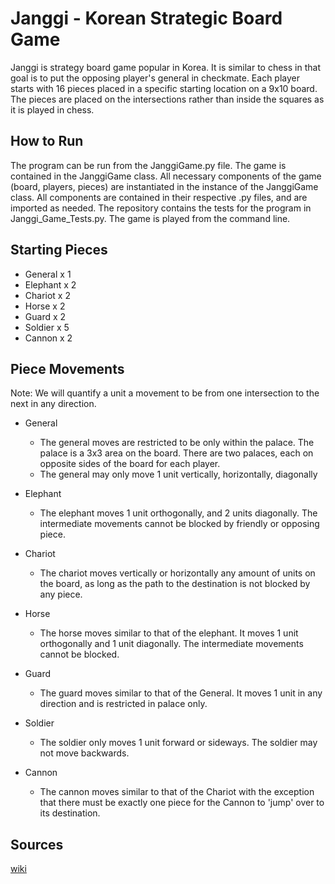 # Janggi - Korean Strategic Board Game

Janggi is strategy board game popular in Korea. It is similar to chess in that goal is to put the opposing player's general in checkmate. Each player starts with 16 pieces placed in a specific starting location on a 9x10 board. The pieces are placed on the intersections rather than inside the squares as it is played in chess. 


## How to Run
The program can be run from the JanggiGame.py file. The game is contained in the JanggiGame class. All necessary components of the game (board, players, pieces) are instantiated 
in the instance of the JanggiGame class. All components are contained in their respective .py files, and are imported as needed. The repository contains the tests for the program in Janggi_Game_Tests.py. 
The game is played from the command line. 

## Starting Pieces
 - General x 1
 - Elephant x 2
 - Chariot x 2
 - Horse x 2
 - Guard x 2
 - Soldier x 5
 - Cannon x 2

## Piece Movements
Note: We will quantify a unit a movement to be from one intersection to the next in any direction.

 - General
   - The general moves are restricted to be only within the palace. The palace is a 3x3 area on the board. There are two palaces, each on opposite sides of the board for each player.
   - The general may only move 1 unit vertically, horizontally, diagonally
   
- Elephant 
   - The elephant moves 1 unit orthogonally, and 2 units diagonally. The intermediate movements cannot be blocked by friendly or opposing piece. 
   
- Chariot
   - The chariot moves vertically or horizontally any amount of units on the board, as long as the path to the destination is not blocked by any piece.
   
- Horse 
   - The horse moves similar to that of the elephant. It moves 1 unit orthogonally and 1 unit diagonally. The intermediate movements cannot be blocked. 
   
- Guard 
   - The guard moves similar to that of the General. It moves 1 unit in any direction and is restricted in palace only.
   
- Soldier
   - The soldier only moves 1 unit forward or sideways. The soldier may not move backwards.
   
- Cannon
   - The cannon moves similar to that of the Chariot with the exception that there must be exactly one piece for the Cannon to 'jump' over to its destination.
   
## Sources
[wiki](https://en.wikipedia.org/wiki/Janggi)